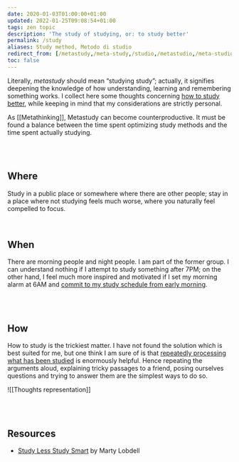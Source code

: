 ```yaml
---
date: 2020-01-03T01:00:00+01:00
updated: 2022-01-25T09:08:54+01:00
tags: zen topic
description: 'The study of studying, or: to study better'
permalink: /study
aliases: Study method, Metodo di studio
redirect_from: [/metastudy,/meta-study,/studio,/metastudio,/meta-studio,/studiare,/metodo-di-studio,/metododistudio,/study-method,/studying-method]
toc: false
---
```

Literally, *metastudy* should mean “studying study”; actually, it signifies deepening the knowledge of how understanding, learning and remembering something works. I collect here some thoughts concerning <u>how to study better</u>, while keeping in mind that my considerations are strictly personal.

As [[Metathinking]], Metastudy can become counterproductive. It must be found a balance between the time spent optimizing study methods and the time spent actually studying.

<br>
<br>

## Where

Study in a public place or somewhere where there are other people; stay in a place where not studying feels much worse, where you naturally feel compelled to focus.

<br>

## When

There are morning people and night people. I am part of the former group. I can understand nothing if I attempt to study something after 7PM; on the other hand, I feel much more inspired and motivated if I set my morning alarm at 6AM and <u>commit to my study schedule from early morning</u>.

<br>
<br>

## How

How to study is the trickiest matter. I have not found the solution which is best suited for me, but one think I am sure of is that <u>repeatedly processing what has been studied</u> is enormously helpful. Hence repeating the arguments aloud, explaining tricky passages to a friend, posing ourselves questions and trying to answer them are the simplest ways to do so.

![[Thoughts representation]]

<br>
<br>

## Resources

- [Study Less Study Smart](https://youtu.be/IlU-zDU6aQ0 "“Study Less Study Smart” by Marty Lobdell on YouTube") by Marty Lobdell
